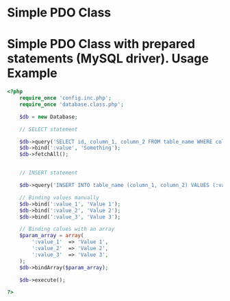Simple PDO Class
==============

Simple PDO Class with prepared statements (MySQL driver).
Usage Example
=============
```php
<?php
	require_once 'config.inc.php';
	require_once 'database.class.php';

	$db = new Database;

	// SELECT statement

	$db->query('SELECT id, column_1, column_2 FROM table_name WHERE column_3 = :value');
	$db->bind(':value', 'Something');
	$db->fetchAll();


	// INSERT statement

	$db->query('INSERT INTO table_name (column_1, column_2) VALUES (:value_1, :value_2, :value3)');

	// Binding values manually
	$db->bind(':value_1', 'Value 1');
	$db->bind(':value_2', 'Value 2');
	$db->bind(':value_3', 'Value 3');

	// Binding calues with an array
	$param_array = array(
		':value_1'	=> 'Value 1',
		':value_2'	=> 'Value 2',
		':value_3'	=> 'Value 3',
	);
	$db->bindArray($param_array);

	$db->execute();

?>
```
